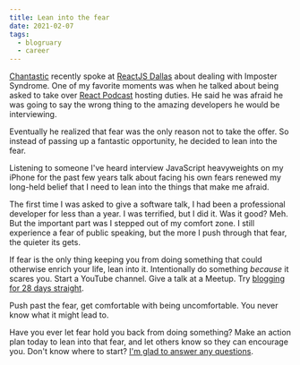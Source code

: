 ```yaml
---
title: Lean into the fear
date: 2021-02-07
tags:
  - blogruary
  - career
---
```


[Chantastic](https://twitter.com/chantastic?lang=en) recently spoke at [ReactJS Dallas](https://www.meetup.com/ReactJSDallas/) about dealing with Imposter Syndrome. One of my favorite moments was when he talked about being asked to take over [React Podcast](https://reactpodcast.com) hosting duties. He said he was afraid he was going to say the wrong thing to the amazing developers he would be interviewing.

Eventually he realized that fear was the only reason not to take the offer. So instead of passing up a fantastic opportunity, he decided to lean into the fear.

Listening to someone I've heard interview JavaScript heavyweights on my iPhone for the past few years talk about facing his own fears renewed my long-held belief that I need to lean into the things that make me afraid.

The first time I was asked to give a software talk, I had been a professional developer for less than a year. I was terrified, but I did it. Was it good? Meh. But the important part was I stepped out of my comfort zone. I still experience a fear of public speaking, but the more I push through that fear, the quieter its gets.

If fear is the only thing keeping you from doing something that could otherwise enrich your life, lean into it. Intentionally do something *because* it scares you. Start a YouTube channel. Give a talk at a Meetup. Try [blogging for 28 days straight](https://www.falldowngoboone.com/blog/blogruary-28-days-of-posting/).

Push past the fear, get comfortable with being uncomfortable. You never know what it might lead to.

Have you ever let fear hold you back from doing something? Make an action plan today to lean into that fear, and let others know so they can encourage you. Don't know where to start? [I'm glad to answer any questions](https://twitter.com/therealboone).
